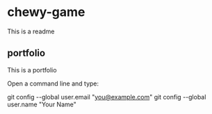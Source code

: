 # chewy-game
This is a readme

## portfolio
This is a portfolio

Open a command line and type:

git config --global user.email "you@example.com"
git config --global user.name "Your Name"